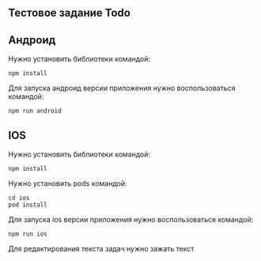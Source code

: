 ## Тестовое задание Todo

## Андроид

Нужно установить библиотеки командой:

```
npm install
```

Для запуска андроид версии приложения нужно воспользоваться командой:

```
npm run android
```

## IOS

Нужно установить библиотеки командой:

```
npm install
```

Нужно установить pods командой:

```
cd ios
pod install
```

Для запуска ios версии приложения нужно воспользоваться командой:

```
npm run ios
```

Для редактирования текста задач нужно зажать текст
